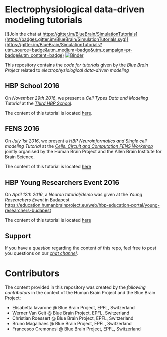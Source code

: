 # Electrophysiological data-driven modeling tutorials

[![Join the chat at https://gitter.im/BlueBrain/SimulationTutorials](https://badges.gitter.im/BlueBrain/SimulationTutorials.svg)](https://gitter.im/BlueBrain/SimulationTutorials?utm_source=badge&utm_medium=badge&utm_campaign=pr-badge&utm_content=badge)
[![Binder](http://mybinder.org/badge.svg)](http://mybinder.org/repo/BlueBrain/SimulationTutorials)

This repository contains the *code for tutorials* given by the *Blue Brain Project* related to *electrophysiological data-driven modeling*

## HBP School 2016

On *November 29th 2016*, we present a *Cell Types Data and Modeling Tutorial* at the 
[*Third HBP School*](https://education.humanbrainproject.eu/web/third-hbp-school).

The content of this tutorial is located [here](HBPSchool2016/).

## FENS 2016

On *July 1st 2016*, we present a *HBP Neuroinformatics and Single cell modeling Tutorial* at the 
[*Cells, Circuit and Computation FENS Workshop*](http://www.alleninstitute.org/what-we-do/brain-science/events-training/events/fens-2016/)
jointly organised by the Human Brain Project and the Allen Brain Institute for Brain Science.

The content of this tutorial is located [here](FENS2016/)

## HBP Young Researchers Event 2016

On *April 12th 2016*, a *Neuron tutorial/demo* was given at the *Young Researchers Event* in Budapest https://education.humanbrainproject.eu/web/hbp-education-portal/young-researchers-budapest

The content of this tutorial is located [here](YRE2016/)

## Support

If you have a *question* regarding the content of this repo, feel free to post you questions on our [*chat channel*](https://gitter.im/BlueBrain/SimulationTutorials).

# Contributors

The content provided in this repository was created by the *following contributors* in the context of the Human Brain Project and the Blue Brain Project:

* Elisabetta Iavarone @ Blue Brain Project, EPFL, Switzerland
* Werner Van Geit @ Blue Brain Project, EPFL, Switzerland
* Christian Roessert @ Blue Brain Project, EPFL, Switzerland
* Bruno Magalhaes @ Blue Brain Project, EPFL, Switzerland
* Francesco Cremonesi @ Blue Brain Project, EPFL, Switzerland
